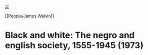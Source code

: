 [🇿](zotero://select/library/items/J5SIGUW5)

[[People/James Walvin]] 
# Black and white: The negro and english society, 1555-1945 (1973)

